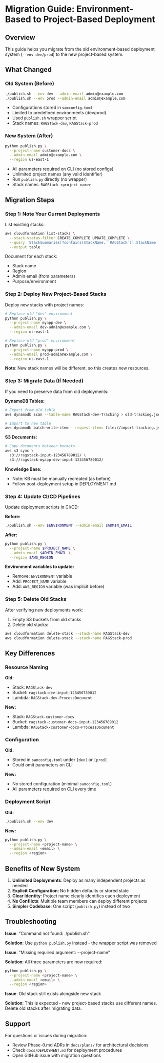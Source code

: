 # Migration Guide: Environment-Based to Project-Based Deployment

## Overview

This guide helps you migrate from the old environment-based deployment system (`--env dev/prod`) to the new project-based system.

## What Changed

### Old System (Before)
```bash
./publish.sh --env dev --admin-email admin@example.com
./publish.sh --env prod --admin-email admin@example.com
```

- Configurations stored in `samconfig.toml`
- Limited to predefined environments (dev/prod)
- Used `publish.sh` wrapper script
- Stack names: `RAGStack-dev`, `RAGStack-prod`

### New System (After)
```bash
python publish.py \
  --project-name customer-docs \
  --admin-email admin@example.com \
  --region us-east-1
```

- All parameters required on CLI (no stored configs)
- Unlimited project names (any valid identifier)
- Run `publish.py` directly (no wrapper)
- Stack names: `RAGStack-<project-name>`

## Migration Steps

### Step 1: Note Your Current Deployments

List existing stacks:
```bash
aws cloudformation list-stacks \
  --stack-status-filter CREATE_COMPLETE UPDATE_COMPLETE \
  --query 'StackSummaries[?contains(StackName, `RAGStack`)].StackName' \
  --output table
```

Document for each stack:
- Stack name
- Region
- Admin email (from parameters)
- Purpose/environment

### Step 2: Deploy New Project-Based Stacks

Deploy new stacks with project names:

```bash
# Replace old "dev" environment
python publish.py \
  --project-name myapp-dev \
  --admin-email dev-admin@example.com \
  --region us-east-1

# Replace old "prod" environment
python publish.py \
  --project-name myapp-prod \
  --admin-email prod-admin@example.com \
  --region us-east-1
```

**Note**: New stack names will be different, so this creates new resources.

### Step 3: Migrate Data (If Needed)

If you need to preserve data from old deployments:

**DynamoDB Tables:**
```bash
# Export from old table
aws dynamodb scan --table-name RAGStack-dev-Tracking > old-tracking.json

# Import to new table
aws dynamodb batch-write-item --request-items file://import-tracking.json
```

**S3 Documents:**
```bash
# Copy documents between buckets
aws s3 sync \
  s3://ragstack-input-123456789012/ \
  s3://ragstack-myapp-dev-input-123456789012/
```

**Knowledge Base:**
- Note: KB must be manually recreated (as before)
- Follow post-deployment setup in DEPLOYMENT.md

### Step 4: Update CI/CD Pipelines

Update deployment scripts in CI/CD:

**Before:**
```bash
./publish.sh --env $ENVIRONMENT --admin-email $ADMIN_EMAIL
```

**After:**
```bash
python publish.py \
  --project-name $PROJECT_NAME \
  --admin-email $ADMIN_EMAIL \
  --region $AWS_REGION
```

**Environment variables to update:**
- Remove: `ENVIRONMENT` variable
- Add: `PROJECT_NAME` variable
- Add: `AWS_REGION` variable (was implicit before)

### Step 5: Delete Old Stacks

After verifying new deployments work:

1. Empty S3 buckets from old stacks
2. Delete old stacks:
```bash
aws cloudformation delete-stack --stack-name RAGStack-dev
aws cloudformation delete-stack --stack-name RAGStack-prod
```

## Key Differences

### Resource Naming

**Old:**
- Stack: `RAGStack-dev`
- Bucket: `ragstack-dev-input-123456789012`
- Lambda: `RAGStack-dev-ProcessDocument`

**New:**
- Stack: `RAGStack-customer-docs`
- Bucket: `ragstack-customer-docs-input-123456789012`
- Lambda: `RAGStack-customer-docs-ProcessDocument`

### Configuration

**Old:**
- Stored in `samconfig.toml` under `[dev]` or `[prod]`
- Could omit parameters on CLI

**New:**
- No stored configuration (minimal `samconfig.toml`)
- All parameters required on CLI every time

### Deployment Script

**Old:**
```bash
./publish.sh --env dev
```

**New:**
```bash
python publish.py \
  --project-name <project-name> \
  --admin-email <email> \
  --region <region>
```

## Benefits of New System

1. **Unlimited Deployments**: Deploy as many independent projects as needed
2. **Explicit Configuration**: No hidden defaults or stored state
3. **Clear Identity**: Project name clearly identifies each deployment
4. **No Conflicts**: Multiple team members can deploy different projects
5. **Simpler Codebase**: One script (`publish.py`) instead of two

## Troubleshooting

**Issue**: "Command not found: ./publish.sh"

**Solution**: Use `python publish.py` instead - the wrapper script was removed

**Issue**: "Missing required argument: --project-name"

**Solution**: All three parameters are now required:
```bash
python publish.py \
  --project-name <project-name> \
  --admin-email <email> \
  --region <region>
```

**Issue**: Old stack still exists alongside new stack

**Solution**: This is expected - new project-based stacks use different names. Delete old stacks after migrating data.

## Support

For questions or issues during migration:
- Review Phase-0.md ADRs in `docs/plans/` for architectural decisions
- Check `docs/DEPLOYMENT.md` for deployment procedures
- Open GitHub issue with migration questions
